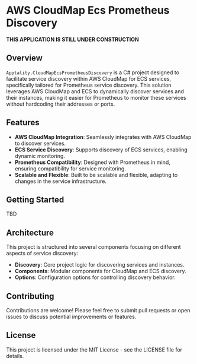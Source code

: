# AWS CloudMap Ecs Prometheus Discovery

**THIS APPLICATION IS STILL UNDER CONSTRUCTION**

## Overview
`Apptality.CloudMapEcsPrometheusDiscovery` is a C# project designed to facilitate service discovery within AWS CloudMap for ECS services,
specifically tailored for Prometheus service discovery.
This solution leverages AWS CloudMap and ECS to dynamically discover services and their instances,
making it easier for Prometheus to monitor these services without hardcoding their addresses or ports.

## Features
- **AWS CloudMap Integration**: Seamlessly integrates with AWS CloudMap to discover services.
- **ECS Service Discovery**: Supports discovery of ECS services, enabling dynamic monitoring.
- **Prometheus Compatibility**: Designed with Prometheus in mind, ensuring compatibility for service monitoring.
- **Scalable and Flexible**: Built to be scalable and flexible, adapting to changes in the service infrastructure.

## Getting Started
TBD

## Architecture
This project is structured into several components focusing on different aspects of service discovery:

- **Discovery**: Core project logic for discovering services and instances.
- **Components**: Modular components for CloudMap and ECS discovery.
- **Options**: Configuration options for controlling discovery behavior.

## Contributing
Contributions are welcome! Please feel free to submit pull requests or open issues to discuss potential improvements or features.

## License
This project is licensed under the MIT License - see the LICENSE file for details.
